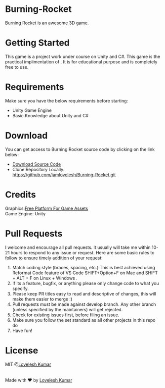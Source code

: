 # Burning-Rocket
Burning Rocket is an awesome 3D game.
# Getting Started
This game is a project work under course on Unity and C#. 
This game is the practical implimentation of . It is for educational purpose and is completely free to use.

# Requirements
Make sure you have the below requirements before starting:
- Unity Game Engine
- Basic Knowledge about Unity and C#

# Download
You can get access to Burning Rocket source code by clicking on the link below:<br/>
- [Download Source Code](https://codeload.github.com/iamlovelesh/Burning-Rocket/zip/master)
- Clone Repository Locally:<br/>
https://github.com/iamlovelesh/Burning-Rocket.git

# Credits
Graphics:[Free Platform For Game Assets](https://www.turbosquid.com/)<br/>
Game Engine: Unity
# Pull Requests
I welcome and encourage all pull requests. It usually will take me within 10-21 hours to respond to any issue or request. Here are some basic rules to follow to ensure timely addition of your request:

1. Match coding style (braces, spacing, etc.) This is best achieved using Reformat Code feature of VS Code SHIFT+Option+F on Mac and SHIFT + ALT + F on Linux + Windows .
2. If its a feature, bugfix, or anything please only change code to what you specify.
3. Please keep PR titles easy to read and descriptive of changes, this will make them easier to merge :)
4. Pull requests must be made against develop branch. Any other branch (unless specified by the maintainers) will get rejected.
5. Check for existing issues first, before filing an issue.
6. Make sure you follow the set standard as all other projects in this repo do
7. Have fun!
# License
MIT @[Lovelesh Kumar](https://github.com/iamlovelesh)<br/><br/><br/>
Made with ❤️ by [Lovelesh Kumar](https://github.com/iamlovelesh)
